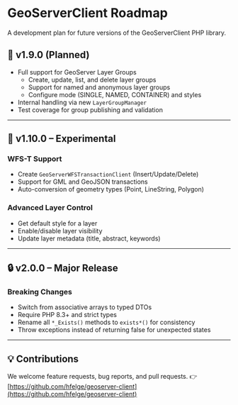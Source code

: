 # GeoServerClient Roadmap

A development plan for future versions of the GeoServerClient PHP library.


## 🚧 v1.9.0 (Planned)

- Full support for GeoServer Layer Groups
  - Create, update, list, and delete layer groups
  - Support for named and anonymous layer groups
  - Configure mode (SINGLE, NAMED, CONTAINER) and styles
- Internal handling via new `LayerGroupManager`
- Test coverage for group publishing and validation

---

## 🧪 v1.10.0 – Experimental

### WFS-T Support
- Create `GeoServerWFSTransactionClient` (Insert/Update/Delete)
- Support for GML and GeoJSON transactions
- Auto-conversion of geometry types (Point, LineString, Polygon)

### Advanced Layer Control
- Get default style for a layer
- Enable/disable layer visibility
- Update layer metadata (title, abstract, keywords)

---

## 🔒 v2.0.0 – Major Release

### Breaking Changes
- Switch from associative arrays to typed DTOs
- Require PHP 8.3+ and strict types
- Rename all `*_Exists()` methods to `exists*()` for consistency
- Throw exceptions instead of returning false for unexpected states

---

## 💡 Contributions

We welcome feature requests, bug reports, and pull requests.
👉 [https://github.com/hfelge/geoserver-client](https://github.com/hfelge/geoserver-client)
